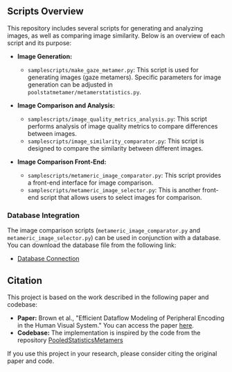 ## Scripts Overview

This repository includes several scripts for generating and analyzing images, as well as comparing image similarity. Below is an overview of each script and its purpose:

- **Image Generation:**
  - `samplescripts/make_gaze_metamer.py`: This script is used for generating images (gaze metamers). Specific parameters for image generation can be adjusted in `poolstatmetamer/metamerstatistics.py`.

- **Image Comparison and Analysis:**
  - `samplescripts/image_quality_metrics_analysis.py`: This script performs analysis of image quality metrics to compare differences between images.
  - `samplescripts/image_similarity_comparator.py`: This script is designed to compare the similarity between different images.

- **Image Comparison Front-End:**
  - `samplescripts/metameric_image_comparator.py`: This script provides a front-end interface for image comparison. 
  - `samplescripts/metameric_image_selector.py`: This is another front-end script that allows users to select images for comparison.

### Database Integration

The image comparison scripts (`metameric_image_comparator.py` and `metameric_image_selector.py`) can be used in conjunction with a database. You can download the database file from the following link:

- [Database Connection](https://drive.google.com/file/d/1rU_QYxwCEX2B2bMB9zkrSNHTP0321RvZ/view?usp=sharing)

## Citation

This project is based on the work described in the following paper and codebase:

- **Paper:** Brown et al., "Efficient Dataflow Modeling of Peripheral Encoding in the Human Visual System." You can access the paper [here](https://dl.acm.org/doi/10.1145/3564605).
- **Codebase:** The implementation is inspired by the code from the repository [PooledStatisticsMetamers](https://github.com/ProgramofComputerGraphics/PooledStatisticsMetamers) 

If you use this project in your research, please consider citing the original paper and code.
